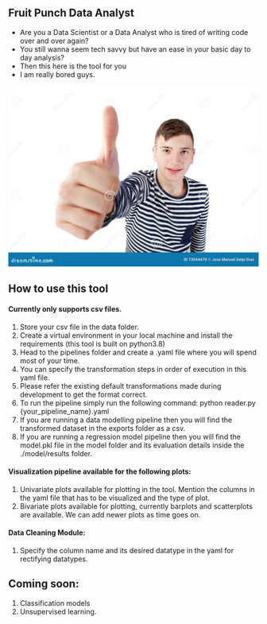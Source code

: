 ## Fruit Punch Data Analyst

- Are you a Data Scientist or a Data Analyst who is tired of writing code over and over again?
- You still wanna seem tech savvy but have an ease in your basic day to day analysis?
- Then this here is the tool for you
- I am really bored guys.

![alt text](https://github.com/the19thpirate/declarative-etl/blob/develop/funny-guy-saying-ok-isolated-white-background-73044470.webp)

## How to use this tool
#### Currently only supports csv files.
1. Store your csv file in the data folder.
2. Create a virtual environment in your local machine and install the requirements (this tool is built on python3.8)
3. Head to the pipelines folder and create a .yaml file where you will spend most of your time.
4. You can specify the transformation steps in order of execution in this yaml file.
5. Please refer the existing default transformations made during development to get the format correct.
6. To run the pipeline simply run the following command: python reader.py {your_pipeline_name}.yaml
7. If you are running a data modelling pipeline then you will find the transformed dataset in the exports folder as a csv.
8. If you are running a regression model pipeline then you will find the model.pkl file in the model folder and its evaluation details inside the ./model/results folder.

#### Visualization pipeline available for the following plots:
1. Univariate plots available for plotting in the tool. Mention the columns in the yaml file that has to be visualized and the type of plot.
2. Bivariate plots available for plotting, currently barplots and scatterplots are available. We can add newer plots as time goes on.

#### Data Cleaning Module:
1. Specify the column name and its desired datatype in the yaml for rectifying datatypes.

## Coming soon:
1. Classification models
2. Unsupervised learning.